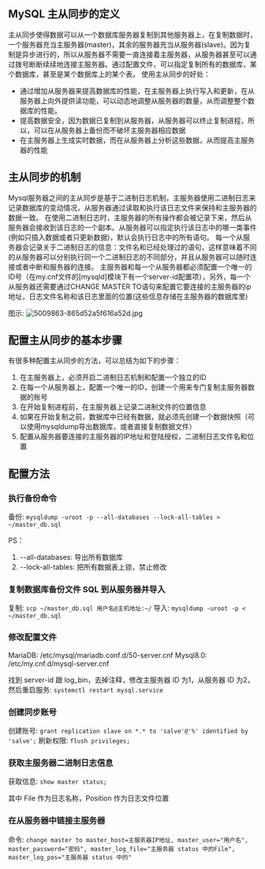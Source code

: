 ## MySQL 主从同步的定义
主从同步使得数据可以从一个数据库服务器复制到其他服务器上，在复制数据时，一个服务器充当主服务器(master)，其余的服务器充当从服务器(slave)。因为复制是异步进行的，所以从服务器不需要一直连接着主服务器，从服务器甚至可以通过拨号断断续续地连接主服务器。通过配置文件，可以指定复制所有的数据库，某个数据库，甚至是某个数据库上的某个表。
使用主从同步的好处：
* 通过增加从服务器来提高数据库的性能，在主服务器上执行写入和更新，在从服务器上向外提供读功能，可以动态地调整从服务器的数量，从而调整整个数据库的性能。
* 提高数据安全，因为数据已复制到从服务器，从服务器可以终止复制进程，所以，可以在从服务器上备份而不破坏主服务器相应数据
* 在主服务器上生成实时数据，而在从服务器上分析这些数据，从而提高主服务器的性能

## 主从同步的机制
Mysql服务器之间的主从同步是基于二进制日志机制，主服务器使用二进制日志来记录数据库的变动情况，从服务器通过读取和执行该日志文件来保持和主服务器的数据一致。
在使用二进制日志时，主服务器的所有操作都会被记录下来，然后从服务器会接收到该日志的一个副本。从服务器可以指定执行该日志中的哪一类事件(例如只插入数据或者只更新数据)，默认会执行日志中的所有语句。
每一个从服务器会记录关于二进制日志的信息：文件名和已经处理过的语句，这样意味着不同的从服务器可以分别执行同一个二进制日志的不同部分，并且从服务器可以随时连接或者中断和服务器的连接。
主服务器和每一个从服务器都必须配置一个唯一的ID号（在my.cnf文件的[mysqld]模块下有一个server-id配置项），另外，每一个从服务器还需要通过CHANGE MASTER TO语句来配置它要连接的主服务器的ip地址，日志文件名称和该日志里面的位置(这些信息存储在主服务器的数据库里)

图示:
![5009863-865d52a5f616a52d.jpg](https://i.loli.net/2020/12/15/3cpJYe6igGk2fPn.jpg)

## 配置主从同步的基本步骤
有很多种配置主从同步的方法，可以总结为如下的步骤：
1. 在主服务器上，必须开启二进制日志机制和配置一个独立的ID
2. 在每一个从服务器上，配置一个唯一的ID，创建一个用来专门复制主服务器数据的账号
3. 在开始复制进程前，在主服务器上记录二进制文件的位置信息
4. 如果在开始复制之前，数据库中已经有数据，就必须先创建一个数据快照（可以使用mysqldump导出数据库，或者直接复制数据文件）
5. 配置从服务器要连接的主服务器的IP地址和登陆授权，二进制日志文件名和位置

## 配置方法
### 执行备份命令
备份: `mysqldump -uroot -p --all-databases --lock-all-tables > ~/master_db.sql`

PS：
1. --all-databases: 导出所有数据库
2. --lock-all-tables: 把所有数据表上锁，禁止修改

### 复制数据库备份文件 SQL 到从服务器并导入
复制: `scp ~/master_db.sql 用户名@主机地址:~/`
导入: `mysqldump -uroot -p < ~/master_db.sql`

### 修改配置文件
MariaDB: /etc/mysql/mariadb.conf.d/50-server.cnf
Mysql8.0: /etc/my.cnf.d/mysql-server.cnf

找到 server-id 跟 log_bin，去掉注释，修改主服务器 ID 为1，从服务器 ID 为2，然后重启服务: `systemctl restart mysql.service`

### 创建同步账号
创建账号: `grant replication slave on *.* to 'salve'@'%' identified by 'salve';`
刷新权限: `flush privileges;`

### 获取主服务器二进制日志信息
获取信息: `show master status;`

其中 File 作为日志名称，Position 作为日志文件位置

### 在从服务器中链接主服务器
命令: `change master to master_host=主服务器IP地址, master_user="用户名", master_password="密码", master_log_file="主服务器 status 中的File", master_log_pos="主服务器 status 中的"`